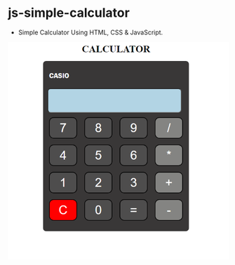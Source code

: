 # js-simple-calculator


- Simple Calculator Using HTML, CSS & JavaScript.




![js-simple-calculator](/preview.png)
